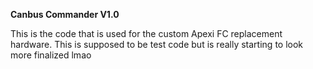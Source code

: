 **Canbus Commander V1.0**

This is the code that is used for the custom Apexi FC replacement hardware. This is supposed to be test code but is really starting to look more finalized lmao
